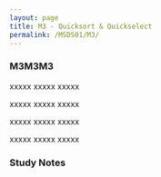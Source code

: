 ```yaml
---
layout: page
title: M3 - Quicksort & Quickselect
permalink: /MSDS01/M3/
---
```


<h3>M3M3M3</h3>

xxxxx xxxxx xxxxx

xxxxx xxxxx xxxxx

xxxxx xxxxx xxxxx

xxxxx xxxxx xxxxx

<h3>Study Notes</h3>

